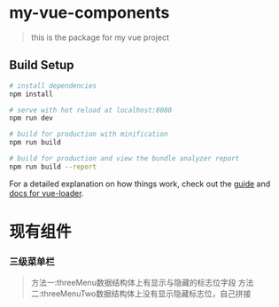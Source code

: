 # my-vue-components

> this is the package for my vue project

## Build Setup

```bash
# install dependencies
npm install

# serve with hot reload at localhost:8080
npm run dev

# build for production with minification
npm run build

# build for production and view the bundle analyzer report
npm run build --report
```

For a detailed explanation on how things work, check out the [guide](http://vuejs-templates.github.io/webpack/) and [docs for vue-loader](http://vuejs.github.io/vue-loader).

# 现有组件
   ### 三级菜单栏
   >方法一:threeMenu数据结构体上有显示与隐藏的标志位字段
   >方法二:threeMenuTwo数据结构体上没有显示隐藏标志位，自己拼接